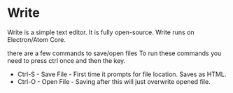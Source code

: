 # Write

Write is a simple text editor.
It is fully open-source.
Write runs on Electron/Atom Core.

there are a few commands to save/open files
To run these commands you need to press ctrl once and then the key.
- Ctrl-S - Save File - First time it prompts for file location. Saves as HTML.
- Ctrl-O - Open File - Saving after this will just overwrite opened file.
